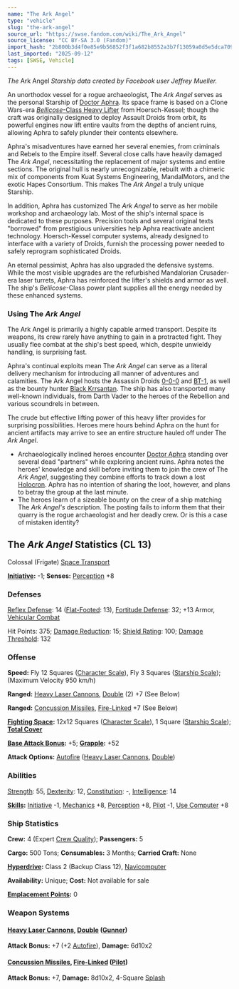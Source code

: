 ```yaml
---
name: "The Ark Angel"
type: "vehicle"
slug: "the-ark-angel"
source_url: "https://swse.fandom.com/wiki/The_Ark_Angel"
source_license: "CC BY-SA 3.0 (Fandom)"
import_hash: "2b800b3d4f0e85e9b56852f3f1a682b8552a3b7f13059a0d5e5dca709017ccd8"
last_imported: "2025-09-12"
tags: [SWSE, Vehicle]
---
```

*The* Ark Angel *Starship data created by Facebook user Jeffrey Mueller.*

An unorthodox vessel for a rogue archaeologist, The *Ark Angel* serves as the personal Starship of [Doctor Aphra](https://swse.fandom.com/wiki/Doctor_Aphra). Its space frame is based on a Clone Wars-era [*Bellicose*-Class Heavy Lifter](https://swse.fandom.com/wiki/Bellicose-Class_Heavy_Lifter) from Hoersch-Kessel; though the craft was originally designed to deploy Assault Droids from orbit, its powerful engines now lift entire vaults from the depths of ancient ruins, allowing Aphra to safely plunder their contents elsewhere.

Aphra's misadventures have earned her several enemies, from criminals and Rebels to the Empire itself. Several close calls have heavily damaged The *Ark Angel*, necessitating the replacement of major systems and entire sections. The original hull is nearly unrecognizable, rebuilt with a chimeric mix of components from Kuat Systems Engineering, MandalMotors, and the exotic Hapes Consortium. This makes The *Ark Angel* a truly unique Starship.

In addition, Aphra has customized The *Ark Angel* to serve as her mobile workshop and archaeology lab. Most of the ship's internal space is dedicated to these purposes. Precision tools and several original texts "borrowed" from prestigious universities help Aphra reactivate ancient technology. Hoersch-Kessel computer systems, already designed to interface with a variety of Droids, furnish the processing power needed to safely reprogram sophisticated Droids.

An eternal pessimist, Aphra has also upgraded the defensive systems. While the most visible upgrades are the refurbished Mandalorian Crusader-era laser turrets, Aphra has reinforced the lifter's shields and armor as well. The ship's *Bellicose*-Class power plant supplies all the energy needed by these enhanced systems.

### Using The *Ark Angel*
The Ark Angel is primarily a highly capable armed transport. Despite its weapons, its crew rarely have anything to gain in a protracted fight. They usually flee combat at the ship's best speed, which, despite unwieldy handling, is surprising fast.

Aphra's continual exploits mean The *Ark Angel* can serve as a literal delivery mechanism for introducing all manner of adventures and calamities. The Ark Angel hosts the Assassin Droids [0-0-0](https://swse.fandom.com/wiki/0-0-0) and [BT-1](https://swse.fandom.com/wiki/BT-1), as well as the bounty hunter [Black Krrsantan](https://swse.fandom.com/wiki/Black_Krrsantan). The ship has also transported many well-known individuals, from Darth Vader to the heroes of the Rebellion and various scoundrels in between.

The crude but effective lifting power of this heavy lifter provides for surprising possibilities. Heroes mere hours behind Aphra on the hunt for ancient artifacts may arrive to see an entire structure hauled off under The *Ark Angel*.

- Archaeologically inclined heroes encounter [Doctor Aphra](https://swse.fandom.com/wiki/Doctor_Aphra) standing over several dead "partners" while exploring ancient ruins. Aphra notes the heroes' knowledge and skill before inviting them to join the crew of The *Ark Angel*, suggesting they combine efforts to track down a lost [Holocron](https://swse.fandom.com/wiki/Holocron). Aphra has no intention of sharing the loot, however, and plans to betray the group at the last minute.
- The heroes learn of a sizeable bounty on the crew of a ship matching The *Ark Angel's* description. The posting fails to inform them that their quarry is the rogue archaeologist and her deadly crew. Or is this a case of mistaken identity?

## The *Ark Angel* Statistics (CL 13)
Colossal (Frigate) [Space Transport](https://swse.fandom.com/wiki/Space_Transport)

**[Initiative](https://swse.fandom.com/wiki/Initiative):** -1; **Senses:** [Perception](https://swse.fandom.com/wiki/Perception) +8
### Defenses
[Reflex Defense](https://swse.fandom.com/wiki/Reflex_Defense_(Vehicles)): 14 ([Flat-Footed](https://swse.fandom.com/wiki/Flat-Footed): 13), [Fortitude Defense](https://swse.fandom.com/wiki/Fortitude_Defense_(Vehicles)): 32; +13 Armor, [Vehicular Combat](https://swse.fandom.com/wiki/Vehicular_Combat)

Hit Points: 375; [Damage Reduction](https://swse.fandom.com/wiki/Damage_Reduction): 15; [Shield Rating](https://swse.fandom.com/wiki/Shield_Rating): 100; [Damage Threshold](https://swse.fandom.com/wiki/Damage_Threshold_(Vehicles)): 132
### Offense
**Speed:** Fly 12 Squares ([Character Scale](https://swse.fandom.com/wiki/Character_Scale)), Fly 3 Squares ([Starship Scale](https://swse.fandom.com/wiki/Starship_Scale)); (Maximum Velocity 950 km/h)

**Ranged:** [Heavy Laser Cannons](https://swse.fandom.com/wiki/Heavy_Laser_Cannons), [Double](https://swse.fandom.com/wiki/Double) (2) +7 (See Below)

**Ranged:** [Concussion Missiles](https://swse.fandom.com/wiki/Concussion_Missiles), [Fire-Linked](https://swse.fandom.com/wiki/Fire-Linked) +7 (See Below)

**[Fighting Space](https://swse.fandom.com/wiki/Fighting_Space):** 12x12 Squares ([Character Scale](https://swse.fandom.com/wiki/Character_Scale)), 1 Square ([Starship Scale](https://swse.fandom.com/wiki/Starship_Scale)); **[Total Cover](https://swse.fandom.com/wiki/Total_Cover)**

**[Base Attack Bonus](https://swse.fandom.com/wiki/Base_Attack_Bonus):** +5; **[Grapple](https://swse.fandom.com/wiki/Grapple):** +52

**Attack Options:** [Autofire](https://swse.fandom.com/wiki/Autofire_(Vehicle_Combat)) ([Heavy Laser Cannons](https://swse.fandom.com/wiki/Heavy_Laser_Cannons), [Double](https://swse.fandom.com/wiki/Double))
### Abilities
[Strength](https://swse.fandom.com/wiki/Strength): 55, [Dexterity](https://swse.fandom.com/wiki/Dexterity): 12, [Constitution](https://swse.fandom.com/wiki/Constitution): -, [Intelligence](https://swse.fandom.com/wiki/Intelligence): 14

**[Skills](https://swse.fandom.com/wiki/Skills):** [Initiative](https://swse.fandom.com/wiki/Initiative) -1, [Mechanics](https://swse.fandom.com/wiki/Mechanics) +8, [Perception](https://swse.fandom.com/wiki/Perception) +8, [Pilot](https://swse.fandom.com/wiki/Pilot) -1, [Use Computer](https://swse.fandom.com/wiki/Use_Computer) +8
### Ship Statistics
**Crew:** 4 (Expert [Crew Quality](https://swse.fandom.com/wiki/Crew_Quality)); **Passengers:** 5

**Cargo:** 500 Tons; **Consumables:** 3 Months; **Carried Craft:** None

**[Hyperdrive](https://swse.fandom.com/wiki/Hyperdrive):** Class 2 (Backup Class 12), [Navicomputer](https://swse.fandom.com/wiki/Navicomputer)

**Availability:** Unique; **Cost:** Not available for sale

**[Emplacement Points](https://swse.fandom.com/wiki/Emplacement_Points):** 0
### Weapon Systems
#### **[Heavy Laser Cannons](https://swse.fandom.com/wiki/Heavy_Laser_Cannons), [Double](https://swse.fandom.com/wiki/Double) ([Gunner](https://swse.fandom.com/wiki/Gunner))**
**Attack Bonus:** +7 (+2 [Autofire](https://swse.fandom.com/wiki/Autofire_(Vehicle_Combat))), **Damage:** 6d10x2
#### **[Concussion Missiles](https://swse.fandom.com/wiki/Concussion_Missiles), [Fire-Linked](https://swse.fandom.com/wiki/Fire-Linked) ([Pilot](https://swse.fandom.com/wiki/Pilot_(Vehicle_Combat)))**
**Attack Bonus:** +7, **Damage:** 8d10x2, 4-Square [Splash](https://swse.fandom.com/wiki/Splash)